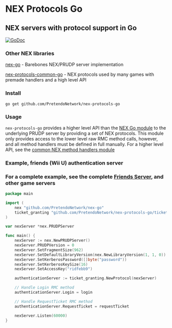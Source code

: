 # NEX Protocols Go
## NEX servers with protocol support in Go

[![GoDoc](https://godoc.org/github.com/PretendoNetwork/nex-protocols-go?status.svg)](https://godoc.org/github.com/PretendoNetwork/nex-protocols-go)

### Other NEX libraries
[nex-go](https://github.com/PretendoNetwork/nex-go) - Barebones NEX/PRUDP server implementation

[nex-protocols-common-go](https://github.com/PretendoNetwork/nex-protocols-common-go) - NEX protocols used by many games with premade handlers and a high level API

### Install

`go get github.com/PretendoNetwork/nex-protocols-go`

### Usage

`nex-protocols-go` provides a higher level API than the [NEX Go module](https://github.com/PretendoNetwork/nex-go) to the underlying PRUDP server by providing a set of NEX protocols. This module only provides access to the lower level raw RMC method calls, however, and all method handlers must be defined in full manually. For a higher level API, see the [common NEX method handlers module](https://github.com/PretendoNetwork/nex-protocols-common-go)

### Example, friends (Wii U) authentication server
### For a complete example, see the complete [Friends Server](https://github.com/PretendoNetwork/friends), and other game servers

```go
package main

import (
	nex "github.com/PretendoNetwork/nex-go"
	ticket_granting "github.com/PretendoNetwork/nex-protocols-go/ticket-granting"
)

var nexServer *nex.PRUDPServer

func main() {
	nexServer := nex.NewPRUDPServer()
	nexServer.PRUDPVersion = 0
	nexServer.SetFragmentSize(962)
	nexServer.SetDefaultLibraryVersion(nex.NewLibraryVersion(1, 1, 0))
	nexServer.SetKerberosPassword([]byte("password"))
	nexServer.SetKerberosKeySize(16)
	nexServer.SetAccessKey("ridfebb9")

	authenticationServer := ticket_granting.NewProtocol(nexServer)

	// Handle Login RMC method
	authenticationServer.Login = login

	// Handle RequestTicket RMC method
	authenticationServer.RequestTicket = requestTicket

	nexServer.Listen(60000)
}
```
